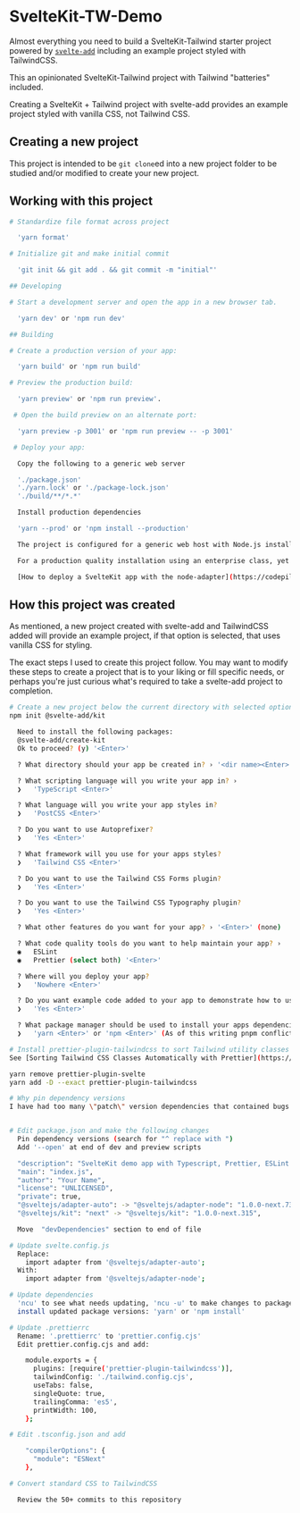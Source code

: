 # SvelteKit-TW-Demo

Almost everything you need to build a SvelteKit-Tailwind starter project  powered by [`svelte-add`](https://github.com/svelte-add/svelte-add) including an example project styled with TailwindCSS.

This an opinionated SvelteKit-Tailwind project with Tailwind "batteries" included.

Creating a SvelteKit + Tailwind project with svelte-add provides an example project styled with vanilla CSS, not Tailwind CSS.

## Creating a new project

This project is intended to be `git clone`ed into a new project folder to be studied and/or modified to create your new project.

## Working with this project

```bash
# Standardize file format across project

  'yarn format'

# Initialize git and make initial commit

  'git init && git add . && git commit -m "initial"'

## Developing

# Start a development server and open the app in a new browser tab.

  'yarn dev' or 'npm run dev'

## Building

# Create a production version of your app:

  'yarn build' or 'npm run build'

# Preview the production build:

  'yarn preview' or 'npm run preview'.

 # Open the build preview on an alternate port:

  'yarn preview -p 3001' or 'npm run preview -- -p 3001'

 # Deploy your app:

  Copy the following to a generic web server

  './package.json'
  './yarn.lock' or './package-lock.json'
  './build/**/*.*'

  Install production dependencies

  'yarn --prod' or 'npm install --production'

  The project is configured for a generic web host with Node.js installed. For proprietary web hosts such as Cloudflare, Netlify, Vercel, etc., you may need to install an [adapter](https://kit.svelte.dev/docs/adapters) for your target environment.

  For a production quality installation using an enterprise class, yet simple, [webserver](https://caddyserver.com/) including automatic SSL certificate procurement and maintenance see:

  [How to deploy a SvelteKit app with the node-adapter](https://codepilotsf.medium.com/how-to-deploy-a-sveltekit-node-app-1c11171fe852)
```

## How this project was created

As mentioned, a new project created with svelte-add and TailwindCSS added will provide an example project, if that option is selected, that uses vanilla CSS for styling.

The exact steps I used to create this project follow. You may want to modify these steps to create a project that is to your liking or fill specific needs, or perhaps you're just curious what's required to take a svelte-add project to completion.

```bash
# Create a new project below the current directory with selected options
npm init @svelte-add/kit

  Need to install the following packages:
  @svelte-add/create-kit
  Ok to proceed? (y) '<Enter>'

  ? What directory should your app be created in? › '<dir name><Enter>'

  ? What scripting language will you write your app in? ›
  ❯   'TypeScript <Enter>'

  ? What language will you write your app styles in?
  ❯   'PostCSS <Enter>'

  ? Do you want to use Autoprefixer?
  ❯   'Yes <Enter>'

  ? What framework will you use for your apps styles?
  ❯   'Tailwind CSS <Enter>'

  ? Do you want to use the Tailwind CSS Forms plugin?
  ❯   'Yes <Enter>'

  ? Do you want to use the Tailwind CSS Typography plugin?
  ❯   'Yes <Enter>'

  ? What other features do you want for your app? › '<Enter>' (none)

  ? What code quality tools do you want to help maintain your app? ›
  ◉   ESLint
  ◉   Prettier (select both) '<Enter>'

  ? Where will you deploy your app?
  ❯   'Nowhere <Enter>'

  ? Do you want example code added to your app to demonstrate how to use the tools youve selected? ›
  ❯   'Yes <Enter>'

  ? What package manager should be used to install your apps dependencies right now? ›
  ❯   'yarn <Enter>' or 'npm <Enter>' (As of this writing pnpm conflicts with prettier-plugin-tailwindcss.)

# Install prettier-plugin-tailwindcss to sort Tailwind utility classes
See [Sorting Tailwind CSS Classes Automatically with Prettier](https://youtu.be/_CntOc4hBcg)

yarn remove prettier-plugin-svelte
yarn add -D --exact prettier-plugin-tailwindcss

# Why pin dependency versions
I have had too many \"patch\" version dependencies that contained bugs. I would rather manage versions manually. I use [npm-check-updates](https://www.npmjs.com/package/npm-check-updates) to manage versions.


# Edit package.json and make the following changes
  Pin dependency versions (search for "^ replace with ")
  Add '--open' at end of dev and preview scripts

  "description": "SvelteKit demo app with Typescript, Prettier, ESLint and Tailwind",
  "main": "index.js",
  "author": "Your Name",
  "license": "UNLICENSED",
  "private": true,
  "@sveltejs/adapter-auto": -> "@sveltejs/adapter-node": "1.0.0-next.73",
  "@sveltejs/kit": "next" -> "@sveltejs/kit": "1.0.0-next.315",

  Move  "devDependencies" section to end of file

# Update svelte.config.js
  Replace:
    import adapter from '@sveltejs/adapter-auto';
  With:
    import adapter from '@sveltejs/adapter-node';

# Update dependencies
  'ncu' to see what needs updating, 'ncu -u' to make changes to package.json
  install updated package versions: 'yarn' or 'npm install'

# Update .prettierrc
  Rename: '.prettierrc' to 'prettier.config.cjs'
  Edit prettier.config.cjs and add:

    module.exports = {
      plugins: [require('prettier-plugin-tailwindcss')],
      tailwindConfig: './tailwind.config.cjs',
      useTabs: false,
      singleQuote: true,
      trailingComma: 'es5',
      printWidth: 100,
    };

# Edit .tsconfig.json and add

    "compilerOptions": {
      "module": "ESNext"
    },

# Convert standard CSS to TailwindCSS

  Review the 50+ commits to this repository

```
